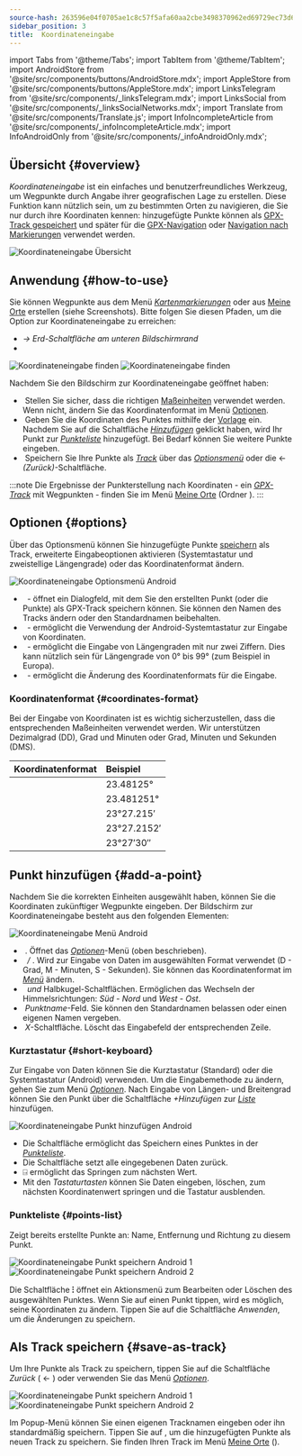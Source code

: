 ```yaml
---
source-hash: 263596e04f0705ae1c8c57f5afa60aa2cbe3498370962ed69729ec73d60d14f6
sidebar_position: 3
title:  Koordinateneingabe
---
```

import Tabs from '@theme/Tabs';
import TabItem from '@theme/TabItem';
import AndroidStore from '@site/src/components/buttons/AndroidStore.mdx';
import AppleStore from '@site/src/components/buttons/AppleStore.mdx';
import LinksTelegram from '@site/src/components/_linksTelegram.mdx';
import LinksSocial from '@site/src/components/_linksSocialNetworks.mdx';
import Translate from '@site/src/components/Translate.js';
import InfoIncompleteArticle from '@site/src/components/_infoIncompleteArticle.mdx';
import InfoAndroidOnly from '@site/src/components/_infoAndroidOnly.mdx';



<InfoAndroidOnly />

## Übersicht {#overview}

*Koordinateneingabe* ist ein einfaches und benutzerfreundliches Werkzeug, um Wegpunkte durch Angabe ihrer geografischen Lage zu erstellen. Diese Funktion kann nützlich sein, um zu bestimmten Orten zu navigieren, die Sie nur durch ihre Koordinaten kennen: hinzugefügte Punkte können als [GPX-Track gespeichert](#save-as-track) und später für die [GPX-Navigation](../navigation/setup/gpx-navigation.md) oder [Navigation nach Markierungen](../navigation/setup/markers-navigation.md#add-gpx) verwendet werden.

![Koordinateneingabe Übersicht](@site/static/img/plan-route/coordinates_input/coordinates_input_overview.png)

## Anwendung {#how-to-use}

Sie können Wegpunkte aus dem Menü *[Kartenmarkierungen](../personal/markers.md#actions)* oder aus [Meine Orte](../personal/myplaces.md) erstellen (siehe Screenshots). Bitte folgen Sie diesen Pfaden, um die Option zur Koordinateneingabe zu erreichen:
  - *<Translate android="true" ids="shared_string_menu,shared_string_my_places,shared_string_gpx_tracks"/> → Erd-Schaltfläche am unteren Bildschirmrand*
  - *<Translate android="true" ids="shared_string_menu,map_markers_item,shared_string_more_without_dots,coordinate_input"/>*

![Koordinateneingabe finden](@site/static/img/plan-route/coordinates_input/coordinates_input_how_to_find_1.png) ![Koordinateneingabe finden](@site/static/img/plan-route/coordinates_input/coordinates_input_how_to_find_2.png)

Nachdem Sie den Bildschirm zur Koordinateneingabe geöffnet haben:

- &nbsp;Stellen Sie sicher, dass die richtigen [Maßeinheiten](#coordinates-format) verwendet werden. Wenn nicht, ändern Sie das Koordinatenformat im Menü [Optionen](#options).
- &nbsp;Geben Sie die Koordinaten des Punktes mithilfe der [Vorlage](#add-a-point) ein. Nachdem Sie auf die Schaltfläche *[Hinzufügen](#add-a-point)* geklickt haben, wird Ihr Punkt zur *[Punkteliste](#points-list)* hinzugefügt. Bei Bedarf können Sie weitere Punkte eingeben.
- &nbsp;Speichern Sie Ihre Punkte als *[Track](../personal/tracks/manage-tracks.md)* über das *[Optionsmenü](#options)* oder die &#8592; *(Zurück)*-Schaltfläche.

:::note
Die Ergebnisse der Punkterstellung nach Koordinaten - ein *[GPX-Track](../personal/tracks/manage-tracks.md)* mit Wegpunkten - finden Sie im Menü [Meine Orte](../personal/myplaces.md) (Ordner *<Translate android="true" ids="shared_string_menu,shared_string_my_places,shared_string_gpx_tracks,map_markers_item"/>*).
:::

## Optionen {#options}

Über das Optionsmenü können Sie hinzugefügte Punkte [speichern](#save-as-track) als Track, erweiterte Eingabeoptionen aktivieren (Systemtastatur und zweistellige Längengrade) oder das Koordinatenformat ändern.

![Koordinateneingabe Optionsmenü Android](@site/static/img/plan-route/coordinates_input/coordinates_input_options.png)

- &nbsp;*<Translate android="true" ids="coord_input_save_as_track"/>* - öffnet ein Dialogfeld, mit dem Sie den erstellten Punkt (oder die Punkte) als GPX-Track speichern können. Sie können den Namen des Tracks ändern oder den Standardnamen beibehalten.
- &nbsp;*<Translate android="true" ids="use_system_keyboard"/>* - ermöglicht die Verwendung der Android-Systemtastatur zur Eingabe von Koordinaten.
- &nbsp;*<Translate android="true" ids="use_two_digits_longitude"/>* - ermöglicht die Eingabe von Längengraden mit nur zwei Ziffern. Dies kann nützlich sein für Längengrade von 0° bis 99° (zum Beispiel in Europa).
- &nbsp;*<Translate android="true" ids="coordinates_format"/>* - ermöglicht die Änderung des Koordinatenformats für die Eingabe.

### Koordinatenformat {#coordinates-format}

Bei der Eingabe von Koordinaten ist es wichtig sicherzustellen, dass die entsprechenden Maßeinheiten verwendet werden. Wir unterstützen Dezimalgrad (DD), Grad und Minuten oder Grad, Minuten und Sekunden (DMS).

|Koordinatenformat| Beispiel |
|:------|:------|
|<Translate android="true" ids="dd_ddddd_format"/> |23.48125°|
|<Translate android="true" ids="dd_dddddd_format"/> | 23.481251°|
|<Translate android="true" ids="dd_mm_mmm_format"/> | 23°27.215′|
|<Translate android="true" ids="dd_mm_mmmm_format"/> | 23°27.2152′|
|<Translate android="true" ids="dd_mm_ss_format"/> | 23°27′30″|

## Punkt hinzufügen {#add-a-point}

Nachdem Sie die korrekten Einheiten ausgewählt haben, können Sie die Koordinaten zukünftiger Wegpunkte eingeben.
Der Bildschirm zur Koordinateneingabe besteht aus den folgenden Elementen:

![Koordinateneingabe Menü Android](@site/static/img/plan-route/coordinates_input/coordinates_input_add_point.png)

- &nbsp;*<Translate android="true" ids="shared_string_options"/>*. Öffnet das *[Optionen](#options)*-Menü (oben beschrieben).
- &nbsp;*<Translate android="true" ids="navigate_point_latitude"/> / <Translate android="true" ids="navigate_point_longitude"/>*. Wird zur Eingabe von Daten im ausgewählten Format verwendet (D - Grad, M - Minuten, S - Sekunden). Sie können das Koordinatenformat im *[<Translate android="true" ids="shared_string_options"/> Menü](#options)* ändern.
- &nbsp;*<Translate android="true" ids="navigate_point_latitude"/> und <Translate android="true" ids="navigate_point_longitude"/>* Halbkugel-Schaltflächen. Ermöglichen das Wechseln der Himmelsrichtungen: *Süd - Nord* und *West - Ost*.
- &nbsp;*Punktname*-Feld. Sie können den Standardnamen belassen oder einen eigenen Namen vergeben.
- &nbsp;*X*-Schaltfläche. Löscht das Eingabefeld der entsprechenden Zeile.

### Kurztastatur {#short-keyboard}

Zur Eingabe von Daten können Sie die Kurztastatur (Standard) oder die Systemtastatur (Android) verwenden. Um die Eingabemethode zu ändern, gehen Sie zum Menü *[Optionen](#options)*. Nach Eingabe von Längen- und Breitengrad können Sie den Punkt über die Schaltfläche *+Hinzufügen* zur *[Liste](#points-list)* hinzufügen.

![Koordinateneingabe Punkt hinzufügen Android](@site/static/img/plan-route/coordinates_input/coordinates_input_keyboard.png)

- Die Schaltfläche *<Translate android="true" ids="shared_string_add"/>* ermöglicht das Speichern eines Punktes in der *[Punkteliste](#points-list)*.
- Die Schaltfläche *<Translate android="true" ids="shared_string_clear"/>* setzt alle eingegebenen Daten zurück.
- &#9032; ermöglicht das Springen zum nächsten Wert.
- Mit den *Tastaturtasten* können Sie Daten eingeben, löschen, zum nächsten Koordinatenwert springen und die Tastatur ausblenden.

### Punkteliste {#points-list}

Zeigt bereits erstellte Punkte an: Name, Entfernung und Richtung zu diesem Punkt.

![Koordinateneingabe Punkt speichern Android 1](@site/static/img/plan-route/coordinates_input/coordinates_input_points_list_1.png) ![Koordinateneingabe Punkt speichern Android 2](@site/static/img/plan-route/coordinates_input/coordinates_input_points_list_2.png)

Die Schaltfläche **⁝** öffnet ein Aktionsmenü zum Bearbeiten oder Löschen des ausgewählten Punktes.
Wenn Sie auf einen Punkt tippen, wird es möglich, seine Koordinaten zu ändern. Tippen Sie auf die Schaltfläche *Anwenden*, um die Änderungen zu speichern.

## Als Track speichern {#save-as-track}

Um Ihre Punkte als Track zu speichern, tippen Sie auf die Schaltfläche *Zurück* ( &#8592; ) oder verwenden Sie das Menü *[Optionen](#options)*.

![Koordinateneingabe Punkt speichern Android 1](@site/static/img/plan-route/coordinates_input/coordinates_input_save.png) ![Koordinateneingabe Punkt speichern Android 2](@site/static/img/plan-route/coordinates_input/coordinates_input_my_places_list.png)

Im Popup-Menü können Sie einen eigenen Tracknamen eingeben oder ihn standardmäßig speichern. Tippen Sie auf <Translate android="true" ids="shared_string_save"/>, um die hinzugefügten Punkte als neuen Track zu speichern.
Sie finden Ihren Track im Menü [Meine Orte](../personal/myplaces.md) (<Translate android="true" ids="shared_string_menu,shared_string_my_places,shared_string_gpx_tracks,map_markers_item"/>).